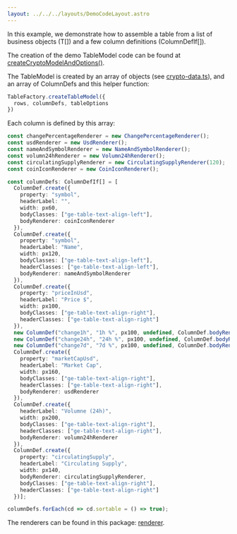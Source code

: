 ```yaml
---
layout: ../../../layouts/DemoCodeLayout.astro
---
```


In this example, we demonstrate how to assemble a table from a list of business objects (T[]) and a few column definitions (ColumnDefIf[]).

The creation of the demo TableModel code can be found at [createCryptoModelAndOptions()](https://github.com/guiexperttable/ge-table/blob/main/libs/demo-table-models/src/lib/crypto/generateCryptoModel.ts).
 
The TableModel is created by an array of objects 
(see [crypto-data.ts](https://github.com/guiexperttable/ge-table/blob/main/libs/demo-table-models/src/lib/crypto/crypto-data.ts)), 
and an array of ColumnDefs and this helper function:

```ts
TableFactory.createTableModel({
  rows, columnDefs, tableOptions
})
```

Each column is defined by this array:

```ts
const changePercentageRenderer = new ChangePercentageRenderer();
const usdRenderer = new UsdRenderer();
const nameAndSymbolRenderer = new NameAndSymbolRenderer();
const volumn24hRenderer = new Volumn24hRenderer();
const circulatingSupplyRenderer = new CirculatingSupplyRenderer(120);
const coinIconRenderer = new CoinIconRenderer();

const columnDefs: ColumnDefIf[] = [
  ColumnDef.create({
    property: "symbol",
    headerLabel: "",
    width: px60,
    bodyClasses: ["ge-table-text-align-left"],
    bodyRenderer: coinIconRenderer
  }),
  ColumnDef.create({
    property: "symbol",
    headerLabel: "Name",
    width: px120,
    bodyClasses: ["ge-table-text-align-left"],
    headerClasses: ["ge-table-text-align-left"],
    bodyRenderer: nameAndSymbolRenderer
  }),
  ColumnDef.create({
    property: "priceInUsd",
    headerLabel: "Price $",
    width: px100,
    bodyClasses: ["ge-table-text-align-right"],
    headerClasses: ["ge-table-text-align-right"]
  }),
  new ColumnDef("change1h", "1h %", px100, undefined, ColumnDef.bodyRenderer(changePercentageRenderer)),
  new ColumnDef("change24h", "24h %", px100, undefined, ColumnDef.bodyRenderer(changePercentageRenderer)),
  new ColumnDef("change7d", "7d %", px100, undefined, ColumnDef.bodyRenderer(changePercentageRenderer)),
  ColumnDef.create({
    property: "marketCapUsd",
    headerLabel: "Market Cap",
    width: px160,
    bodyClasses: ["ge-table-text-align-right"],
    headerClasses: ["ge-table-text-align-right"],
    bodyRenderer: usdRenderer
  }),
  ColumnDef.create({
    headerLabel: "Volumne (24h)",
    width: px200,
    bodyClasses: ["ge-table-text-align-right"],
    headerClasses: ["ge-table-text-align-right"],
    bodyRenderer: volumn24hRenderer
  }),
  ColumnDef.create({
    property: "circulatingSupply",
    headerLabel: "Circulating Supply",
    width: px140,
    bodyRenderer: circulatingSupplyRenderer,
    bodyClasses: ["ge-table-text-align-right"],
    headerClasses: ["ge-table-text-align-right"]
  })];

columnDefs.forEach(cd => cd.sortable = () => true);
```

The renderers can be found in this package: [renderer](https://github.com/guiexperttable/ge-table/tree/main/libs/demo-table-models/src/lib/crypto/renderer).